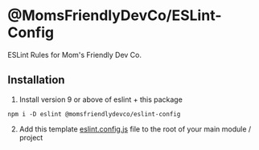 @MomsFriendlyDevCo/ESLint-Config
================================
ESLint Rules for Mom's Friendly Dev Co.

Installation
------------
1. Install version 9 or above of eslint + this package

```shell
npm i -D eslint @momsfriendlydevco/eslint-config
```

2. Add this template [eslint.config.js](./eslint.config.js) file to the root of your main module / project
